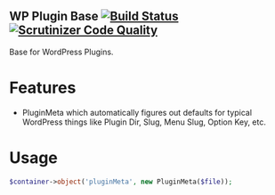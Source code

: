 ## WP Plugin Base [![Build Status](https://travis-ci.org/dsawardekar/wp-plugin-base.svg?branch=develop)](https://travis-ci.org/dsawardekar/wp-plugin-base)  [![Scrutinizer Code Quality](https://scrutinizer-ci.com/g/dsawardekar/wp-plugin-base/badges/quality-score.png?b=develop)](https://scrutinizer-ci.com/g/dsawardekar/wp-plugin-base/?branch=develop)

Base for WordPress Plugins.

# Features

* PluginMeta which automatically figures out defaults for typical
  WordPress things like Plugin Dir, Slug, Menu Slug, Option Key, etc.

# Usage

```php
$container->object('pluginMeta', new PluginMeta($file));
```
